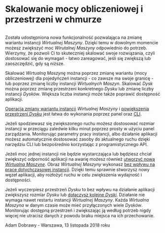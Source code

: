# Skalowanie mocy obliczeniowej i przestrzeni w chmurze

<img :src="$withBase('/media/scaling.png')">

Została udostępniona nowa funkcjonalność pozwalająca na zmianę wariantu instancji *Wirtualnej Maszyny*. Dzięki temu w dowolnym momencie możesz zwiększyć moc *Wirutalnej Maszyny* odpowiednio do potrzeb. Wierzymy, że pozwoli Ci to skuteczniej skalować swoje rozwiązania, czyli dostosować się do wymagań - łatwo zareagować, jeśli się zwiększą lub zaoszczędzić, gdy są niższe.

Skalować *Wirtualną Maszynę* można poprzez zmianę wariantu (mocy obliczeniowej) dla pojedyńczeń instancji - co zawsze ma swoje granicę - lub poprzez zmianę liczby instancji *Wirtualnych Maszyn*. Skalować *Dysk* można poprzez zmianę przestrzeni konkretnego *Dysku* lub zmianę liczby instancji *Dysków*. Większa liczba instancji może także poprawić dostępność aplikacji.

[Operacja zmiany wariantu instancji](/guide/compute/virtual-machine/service-change.md) *Wirtualnej Maszyny* i [powiększenia przestrzeni *Dysku*](/guide/storage/disk/resize.md) jest łatwa do wykonania poprzez panel oraz [CLI](/cli). 

Jeżeli spodziewasz się zwiększonego ruchu możesz dostosować rozmiar instancji w przeciągu zaledwie kilku minut poprzez prosty w użyciu panel zarządzania. Monitorując parametry pracy instancji, albo działanie aplikacji możesz automatycznie dostosować zasoby do aktualnego ruchu dzięki narzędziu CLI lub bezpośrednio korzystając z programistycznego API.

Jeżeli moc jednej instancji nie będzie wystarczająca lub będziesz chciał zwiększyć odporność aplikacji na awarię możesz również [utworzyć nową *Wirtualną Maszyne*](/guide/compute/virtual-machine/creating.md). Obraz *Wirtualnej Maszyny* wykonasz [bez wpływu na pracę dotychczasowej instancji](/resource/storage/image.md#utworzenie). Dzięki temu sprawnie stworzysz nowy węzeł aplikacji, aby rozłożyć ruchu w celu zwiększenia wydajność i dostępności.

Jeżeli wyczerpiesz przestrzeń *Dysku* to bez wpływu na działanie aplikacji zwiększysz rozmiar *Dysku* lub [dołączysz kolejne *Dyski*](/guide/compute/virtual-machine/disk-attach.md). Działanie nie wymaga nawet restartu instancji *Wirtualnej Maszyny*. Każda *Wirtualna Maszyna* w danym czasie może mieć przyłączonych wiele *Dysków*. Monitorując dostępną przestrzeń i zwiększając ją według potrzeb nigdy więcej nie utracisz danych z powodu braku miejsca na ich przechowanie.

Adam Dobrawy - Warszawa, 13 listopada 2018 roku
